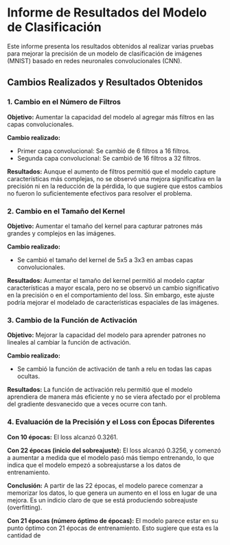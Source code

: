 # Informe de Resultados del Modelo de Clasificación

Este informe presenta los resultados obtenidos al realizar varias pruebas para mejorar la precisión de un modelo de clasificación de imágenes (MNIST) basado en redes neuronales convolucionales (CNN).

## Cambios Realizados y Resultados Obtenidos

### 1. Cambio en el Número de Filtros

**Objetivo:** Aumentar la capacidad del modelo al agregar más filtros en las capas convolucionales.

**Cambio realizado:**
- Primer capa convolucional: Se cambió de 6 filtros a 16 filtros.
- Segunda capa convolucional: Se cambió de 16 filtros a 32 filtros.

**Resultados:** Aunque el aumento de filtros permitió que el modelo capture características más complejas, no se observó una mejora significativa en la precisión ni en la reducción de la pérdida, lo que sugiere que estos cambios no fueron lo suficientemente efectivos para resolver el problema.

### 2. Cambio en el Tamaño del Kernel

**Objetivo:** Aumentar el tamaño del kernel para capturar patrones más grandes y complejos en las imágenes.

**Cambio realizado:**
- Se cambió el tamaño del kernel de 5x5 a 3x3 en ambas capas convolucionales.

**Resultados:** Aumentar el tamaño del kernel permitió al modelo captar características a mayor escala, pero no se observó un cambio significativo en la precisión o en el comportamiento del loss. Sin embargo, este ajuste podría mejorar el modelado de características espaciales de las imágenes.

### 3. Cambio de la Función de Activación

**Objetivo:** Mejorar la capacidad del modelo para aprender patrones no lineales al cambiar la función de activación.

**Cambio realizado:**
- Se cambió la función de activación de tanh a relu en todas las capas ocultas.

**Resultados:** La función de activación relu permitió que el modelo aprendiera de manera más eficiente y no se viera afectado por el problema del gradiente desvanecido que a veces ocurre con tanh.

### 4. Evaluación de la Precisión y el Loss con Épocas Diferentes

**Con 10 épocas:** El loss alcanzó 0.3261.

**Con 22 épocas (inicio del sobreajuste):** El loss alcanzó 0.3256, y comenzó a aumentar a medida que el modelo pasó más tiempo entrenando, lo que indica que el modelo empezó a sobreajustarse a los datos de entrenamiento.

**Conclusión:** A partir de las 22 épocas, el modelo parece comenzar a memorizar los datos, lo que genera un aumento en el loss en lugar de una mejora. Es un indicio claro de que se está produciendo sobreajuste (overfitting).

**Con 21 épocas (número óptimo de épocas):** El modelo parece estar en su punto óptimo con 21 épocas de entrenamiento. Esto sugiere que esta es la cantidad de
